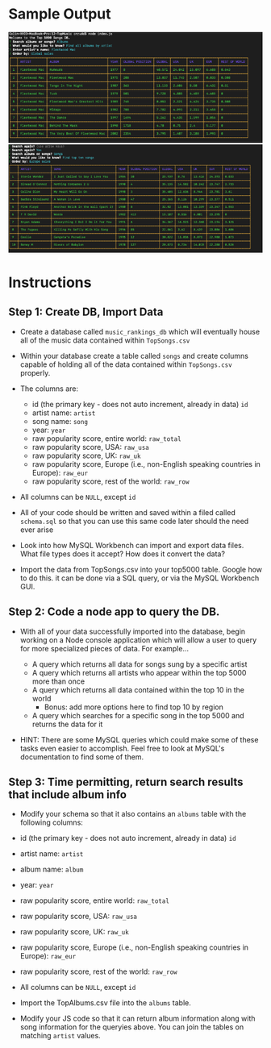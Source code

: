 # Sample Output
![First Search](img/start.png)
![Next Search](img/next.png)


# **Instructions**

## Step 1:  Create DB, Import Data
* Create a database called `music_rankings_db` which will eventually house all of the music data contained within `TopSongs.csv`

* Within your database create a table called `songs` and create columns capable of holding all of the data contained within `TopSongs.csv` properly.
* The columns are: 
  * id (the primary key - does not auto increment, already in data)  `id`
  * artist name:     `artist`
  * song name:       `song`
  * year:            `year`
  * raw popularity score, entire world:  `raw_total`
  * raw popularity score, USA:  `raw_usa`
  * raw popularity score, UK: `raw_uk`
  * raw popularity score, Europe (i.e., non-English speaking countries in Europe): `raw_eur`
  * raw popularity score, rest of the world: `raw_row`

* All columns can be `NULL`, except `id`
  
* All of your code should be written and saved within a filed called `schema.sql` so that you can use this same code later should the need ever arise

* Look into how MySQL Workbench can import and export data files. What file types does it accept? How does it convert the data?
  
* Import the data from TopSongs.csv into your top5000 table.   Google how to do this.  it can be done via a SQL query, or via the MySQL Workbench GUI.


## Step 2:  Code a node app to query the DB.

* With all of your data successfully imported into the database, begin working on a Node console application which will allow a user to query for more specialized pieces of data. For example...

  * A query which returns all data for songs sung by a specific artist
  * A query which returns all artists who appear within the top 5000 more than once
  * A query which returns all data contained within the top 10 in the world
    * Bonus:  add more options here to find top 10 by region
  * A query which searches for a specific song in the top 5000 and returns the data for it

* HINT: There are some MySQL queries which could make some of these tasks even easier to accomplish. Feel free to look at MySQL's documentation to find some of them.


## Step 3: Time permitting, return search results that include album info

*  Modify your schema so that it also contains an `albums` table with the following columns:
  * id (the primary key - does not auto increment, already in data)  `id`
  * artist name:     `artist`
  * album name:       `album`
  * year:            `year`
  * raw popularity score, entire world:  `raw_total`
  * raw popularity score, USA:  `raw_usa`
  * raw popularity score, UK: `raw_uk`
  * raw popularity score, Europe (i.e., non-English speaking countries in Europe): `raw_eur`
  * raw popularity score, rest of the world: `raw_row`

* All columns can be `NULL`, except `id`

* Import the TopAlbums.csv file into the `albums` table.

* Modify your JS code so that it can return album information along with song information for the queryies above.  You can join the tables on matching `artist` values.
